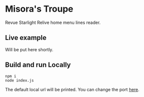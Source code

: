 # Misora's Troupe
Revue Starlight Relive home menu lines reader.

## Live example
Will be put here shortly.

## Build and run Locally
    npm i
    node index.js
The default local url will be printed. You can change the port [here](https://github.com/TsUNaMyWaVe/misoras-troupe/blob/24c37dac67518894998d83c9fa2e7e299fb75260/index.js#L14).
